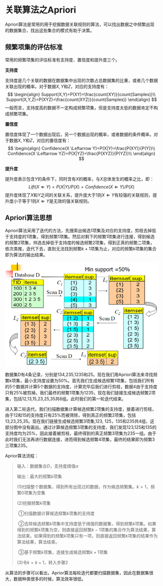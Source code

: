 # 关联算法之Apriori

Apriori算法是常用的用于挖掘数据关联规则的算法，可以找出数据之中频繁出现的数据集合，找出这些集合的模式有助于决策。



## 频繁项集的评估标准

常用的频繁项集的评估标准有支持度、置信度和提升度三个。

**支持度**

支持度是几个关联的数据在数据集中出现的次数占总数据集的比重，或者几个数据关联出现的概率。对于数据$X,Y$和$Z$，对应的支持度有：
$$
\begin{align}
Support(X,Y)=P(XY)=\frac{count(XY)}{count(Samples)}\\
Support(X,Y,Z)=P(XYZ)=\frac{count(XYZ)}{count(Samples)}
\end{align}
$$
一般而言，支持度高的数据不一定构成频繁项集，但是支持度太低的数据肯定不构成频繁项集。



**置信度**

置信度体现了一个数据出现后，另一个数据出现的概率，或者数据的条件概率。对于数据$X,Y$和$Z$，对应的置信度有：
$$
\begin{align}
Confidence(X \Leftarrow Y)=P(X|Y)=\frac{P(XY)}{P(Y)}\\
Confidence(X \Leftarrow YZ)=P(X|YZ)=\frac{P(XYZ)}{P(YZ)}\\
\end{align}
$$

**提升度**

提升度表示包含$Y$的条件下，同时含有$X$的概率，与$X$总体发生的概率之比，即：
$$
Lift(X\Leftarrow Y)=P(X|Y)/P(X)=Confidence(X\Leftarrow Y)/P(X)
$$
提升度体现了$X$和$Y$之间的关联关系，提升度大于1则$X\Leftarrow Y$有较强的关联规则，提升度小于等于1则$X\Leftarrow Y$是无效的强关联规则。



## Apriori算法思想

Apriori算法采用了迭代的方法，先搜索出候选1项集及对应的支持度，剪枝去掉低于支持度的1项集，得到频繁1项集。然后对剩下的频繁1项集进行连接，得到候选的频繁2项集，帅选去掉低于支持度的候选频繁2项集，得到正真的频繁二项集，依次类推，迭代下去，直到无法找到频繁$k+1$项集为止，对应的频繁$k$项集的集合即为算法的输出结果。

![apriori](assets/apriori.png)

数据集D有4条记录，分别是134,235,1235和25。现在我们用Apriori算法来寻找频繁k项集，最小支持度设置为50%。首先我们生成候选频繁1项集，包括我们所有的5个数据并计算5个数据的支持度，计算完毕后我们进行剪枝，数据4由于支持度只有25%被剪掉。我们最终的频繁1项集为1235，现在我们链接生成候选频繁2项集，包括12,13,15,23,25,35共6组。此时我们的第一轮迭代结束。

进入第二轮迭代，我们扫描数据集计算候选频繁2项集的支持度，接着进行剪枝，由于12和15的支持度只有25%而被筛除，得到真正的频繁2项集，包括13,23,25,35。现在我们链接生成候选频繁3项集,123, 125，135和235共4组，这部分图中没有画出。通过计算候选频繁3项集的支持度，我们发现123,125和135的支持度均为25%，因此接着被剪枝，最终得到的真正频繁3项集为235一组。由于此时我们无法再进行数据连接，进而得到候选频繁4项集，最终的结果即为频繁3三项集235。

Aprior算法流程：

>输入：数据集合$D$，支持度阈值$\alpha$
>
>输出：最大的频繁$k$项集
>
>(1)扫描整个数据集，得到所有出现过的数据，作为候选频繁集。$k=1$，频繁0项集为空集
>
>(2)挖掘频繁$k$项集
>
>​	①扫描数据计算候选频繁$k$项集的支持度
>
>​	②去除候选频繁$k$项集中支持度低于阈值的数据集，得到频繁$k$项集。如果得到的频繁$k$项集为空，则直接返回频繁$k-1$项集的集合作为算法结果，算法结束。如果得到的频繁$k$项集只有一项，则直接返回频繁$k$项集的结果作为算法结果，算法结束。
>
>​	③基于频繁$k$项集，连接生成候选频繁$k+1$项集
>
>(3)令$k=k+1$，转入步骤2

从算法的步骤可以看出，Aprior算法每轮迭代都要扫描数据集，因此在数据集很大，数据种类很多的时候，算法效率很低。








































